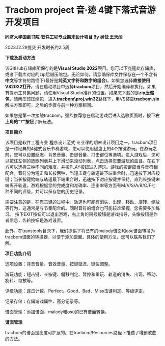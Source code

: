 # Tracbom project 音·迹 4键下落式音游开发项目
**同济大学国豪书院·软件工程专业期末设计项目 By 吴忱 王天阔**

2023.12.29提交 开发时长约2.5周

**下载及启动方法**

该GitHub存储库所保存的是**Visual Studio 2022**项目。您可以下克隆此存储库，或者下载库对应的zip后缀压缩包。无论如何，请您确保库文件保存在一个不含有**中文**等字符的路径下(最好是**纯英文字符和数字的组合**)。如果您选择**直接使用VS2022打开**，请在启动项目中选择**tracbom**项目，然后开始编译和执行。如果有提示工具集问题，请使用Visual Studio推荐的设置。如果您下载的是**zip压缩包**，请解压该压缩包，进入**tracbom\proj.win32**路径下，用VS装载**tracbom.sln**解决方案即可，之后的步骤与前一种方案相同。

如果您是第一次接触tracbom，强烈推荐您在启动游戏后进入选歌页面时，按下**右上角的"?"按钮**了解玩法。

**项目简介**

该项目是软件工程专业 程序设计范式 专业课的期末设计项目之一。tracbom项目是一种经典的4键式音乐节奏游戏，您可以使用键盘上的4个按键游玩。在游玩之前，您可以设置延迟、背景音量、击键音量、打击键位等选项。进入游戏后，您可以按住左侧的选歌列表并上下滑动来滚动列表，点击选择您要游玩的曲目。在右下方可以选择三种不同的难度，并按PLAY按钮进入游玩。游戏的按键应当与音符相配合，音符分为短击和长按两种，当短击键与轨道最下端重合时，迅速按下对应按键；当长按键始端与轨道最下端重合时，迅速按下对应按键并保持，直到长按键末端离开轨道。游戏根据您的完成度和准确率、连击率等方面有M/V/S/A/B/C/F七种不同的评级，并可以保存您的历史记录。

需要注意的是，在您击键的过程中，轨道也可能有消失、出现、移动、旋转、缩放等行为，这通常是与节奏配合的。同时音符的组合也可能较难掌握，您需要多加练习。
按下EXIT按钮可以退出游戏，右上角的问号按钮是游戏指导，头像按钮是作者信息，齿轮按钮是游戏设置。

此外，在transtools目录下，我们提供了将已有的malody谱面和osu谱面转换为tracbom谱面的转换器，以便于添加谱面。具体的使用方法，您可以联系我们了解。

**项目功能介绍**

选项设置：背景音量、音效音量、按键延迟、键位调整。

游玩功能：短击键、长按键、偏移判定、暂停和重玩、轨道的消失、出现、移动、旋转、缩放等。

评级功能：连击计数、Perfect、Good、Bad、Miss击键判定、等级评定。

记录存储：存储游戏属性、高分记录等。

谱面管理：添加谱面、malody和osu的已有谱面转换。

**谱面管理**

tracbom的谱面是高度可扩展的。在tracbom/Resources路径下描述了增删歌曲的方法。
